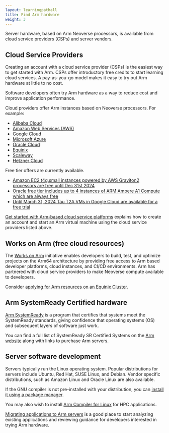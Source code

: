 ```yaml
---
layout: learningpathall
title: Find Arm hardware
weight: 3
---
```

Server hardware, based on Arm Neoverse processors, is available from cloud service providers (CSPs) and server vendors. 

## Cloud Service Providers 

Creating an account with a cloud service provider (CSPs) is the easiest way to get started with Arm. CSPs offer introductory free credits to start learning cloud services. A pay-as-you-go model makes it easy to try out Arm hardware at little to no cost. 

Software developers often try Arm hardware as a way to reduce cost and improve application performance.

Cloud providers offer Arm instances based on Neoverse processors. For example:
- [Alibaba Cloud](https://www.alibabacloud.com/product/ecs/g8m)
- [Amazon Web Services (AWS)](https://aws.amazon.com/ec2/graviton/)
- [Google Cloud](https://cloud.google.com/compute/docs/instances/arm-on-compute)
- [Microsoft Azure](https://azure.microsoft.com/en-us/blog/azure-virtual-machines-with-ampere-altra-arm-based-processors-generally-available/)
- [Oracle Cloud](https://www.oracle.com/cloud/compute/arm/)
- [Equinix](https://deploy.equinix.com/product/servers/c3-large-arm64/)
- [Scaleway](https://www.scaleway.com/en/amp2-instances/)
- [Hetzner Cloud](https://www.hetzner.com/news/arm64-cloud)

Free tier offers are currently available.
- [Amazon EC2 t4g.small instances powered by AWS Graviton2 processors are free until Dec 31st 2024](https://aws.amazon.com/ec2/instance-types/t4/)
- [Oracle free tier includes up to 4 instances of ARM Ampere A1 Compute which are always free](https://www.oracle.com/cloud/free/)
- [Until March 31, 2024 Tau T2A VMs in Google Cloud are available for a free trial](https://cloud.google.com/compute/docs/instances/create-arm-vm-instance#t2afreetrial)

[Get started with Arm-based cloud service platforms](/learning-paths/servers-and-cloud-computing/csp/) explains how to create an account and start an Arm virtual machine using the cloud service providers listed above.

## Works on Arm (free cloud resources)

The [Works on Arm](https://www.arm.com/markets/computing-infrastructure/works-on-arm) initiative enables developers to build, test, and optimize projects on the Arm64 architecture by providing free access to Arm based developer platforms, cloud instances, and CI/CD environments. Arm has partnered with cloud service providers to make Neoverse compute available to developers.

Consider [applying for Arm resources on an Equinix Cluster](https://github.com/WorksOnArm/equinix-metal-arm64-cluster).

##  Arm SystemReady Certified hardware

[Arm SystemReady](https://www.arm.com/architecture/system-architectures/systemready-certification-program) is a program that certifies that systems meet the SystemReady standards, giving confidence that operating systems (OS) and subsequent layers of software just work.

You can find a full list of SystemReady SR Certified Systems on the [Arm website](https://www.arm.com/architecture/system-architectures/systemready-certification-program/sr) along with links to purchase Arm servers.

## Server software development

Servers typically run the Linux operating system. Popular distributions for servers include Ubuntu, Red Hat, SUSE Linux, and Debian. Vendor specific distributions, such as Amazon Linux and Oracle Linux are also available.

If the GNU compiler is not pre-installed with your distribution, you can [install it using a package manager](/install-guides/gcc/native/).

You may also wish to install [Arm Compiler for Linux](/install-guides/acfl/) for HPC applications.

[Migrating applications to Arm servers](/learning-paths/servers-and-cloud-computing/migration/) is a good place to start analyzing existing applications and reviewing guidance for developers interested in trying Arm hardware. 
